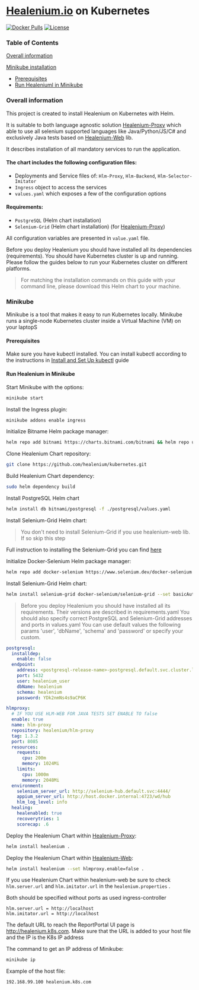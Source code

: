 # [Healenium.io](http://Healenium.io) on Kubernetes


[![Docker Pulls](https://img.shields.io/docker/pulls/healenium/hlm-backend.svg?maxAge=25920)](https://hub.docker.com/u/healenium)
[![License](https://img.shields.io/badge/license-Apache-brightgreen.svg)](https://www.apache.org/licenses/LICENSE-2.0)

### Table of Contents

[Overall information](#overall-information)

[Minikube installation](#minikube)
* [Prerequisites](#prerequisites)
* [Run Healeniuml in Minikube](#run-healenium-in-minikube)

### Overall information

This project is created to install Healenium on Kubernetes with Helm.

It is suitable to both language agnostic solution [Healenium-Proxy](https://github.com/healenium/healenium) which able to use all selenium supported languages like Java/Python/JS/C# and exclusively Java tests based on [Healenium-Web](https://github.com/healenium/healenium-web) lib.

It describes installation of all mandatory services to run the application.


#### The chart includes the following configuration files:

-  Deployments and Service files of: `Hlm-Proxy`, `Hlm-Backend`, `Hlm-Selector-Imitator`
- `Ingress` object to access the services
- `values.yaml` which exposes a few of the configuration options

#### Requirements:
- `PostgreSQL` (Helm chart installation)
- `Selenium-Grid` (Helm chart installation) (for [Healenium-Proxy](https://github.com/healenium/healenium))

All configuration variables are presented in `value.yaml` file.

Before you deploy Healenium you should have installed all its dependencies (requirements).
You should have Kubernetes cluster is up and running. Please follow the guides below to run your Kubernetes cluster on different platforms.

> For matching the installation commands on this guide with your command line, please download this Helm chart to your machine.

### Minikube

Minikube is a tool that makes it easy to run Kubernetes locally. Minikube runs a single-node Kubernetes cluster inside a Virtual Machine (VM) on your laptopS

#### Prerequisites

Make sure you have kubectl installed. You can install kubectl according to the instructions in [Install and Set Up kubectl](https://kubernetes.io/docs/tasks/tools/install-kubectl/#install-kubectl-on-linux) guide

#### Run Healenium in Minikube

Start Minikube with the options:
```sh
minikube start
```

Install the Ingress plugin:
```sh
minikube addons enable ingress
```

Initialize Bitname Helm package manager:
```sh
helm repo add bitnami https://charts.bitnami.com/bitnami && helm repo update
```
Clone Healenium Chart repository:
```sh
git clone https://github.com/healenium/kubernetes.git
```

Build Healenium Chart dependency:
```sh
sudo helm dependency build
```

Install PostgreSQL Helm chart
```sh
helm install db bitnami/postgresql -f ./postgresql/values.yaml
```

Install Selenium-Grid Helm chart:
>You don't need to install Selenium-Grid if you use healenium-web lib. If so skip this step

Full instruction to installing the Selenium-Grid you can find [here](https://github.com/SeleniumHQ/docker-selenium/tree/trunk/charts/selenium-grid)  

Initialize Docker-Selenium Helm package manager:
```sh
helm repo add docker-selenium https://www.selenium.dev/docker-selenium && helm repo update
```

Install Selenium-Grid Helm chart: 
```sh
helm install selenium-grid docker-selenium/selenium-grid --set basicAuth.enabled=false
```
> Before you deploy Healenium you should have installed all its requirements. Their versions are described in requirements.yaml
> You should also specify correct PostgreSQL and Selenium-Grid addresses and ports in values.yaml
> You can use default values the following params 'user', 'dbName', 'schema' and 'password' or specify your custom.

```yaml
postgresql:
  installdep:
    enable: false
  endpoint:
    address: <postgresql-release-name>-postgresql.default.svc.cluster.local
    port: 5432
    user: healenium_user
    dbName: healenium
    schema: healenium
    password: YDk2nmNs4s9aCP6K

hlmproxy:
  # IF YOU USE HLM-WEB FOR JAVA TESTS SET ENABLE TO false
  enable: true
  name: hlm-proxy
  repository: healenium/hlm-proxy
  tag: 1.3.2
  port: 8085
  resources:
    requests:
      cpu: 200m
      memory: 1024Mi
    limits:
      cpu: 1000m
      memory: 2048Mi
  environment:
    selenium_server_url: http://selenium-hub.default.svc:4444/
    appium_server_url: http://host.docker.internal:4723/wd/hub
    hlm_log_level: info
  healing:
    healenabled: true
    recoverytries: 1
    scorecap: .6
```

Deploy the Healenium Chart within [Healenium-Proxy](https://github.com/healenium/healenium):
```sh
helm install healenium .
```

Deploy the Healenium Chart within [Healenium-Web](https://github.com/healenium/healenium-web):
```sh
helm install healenium --set hlmproxy.enable=false .
```

If you use Healenium Chart within healenium-web be sure to check `hlm.server.url` and `hlm.imitator.url` in the `healenium.properties` . 

Both should be specified without ports as used ingress-controller
```properties
hlm.server.url = http://localhost
hlm.imitator.url = http://localhost
```

The default URL to reach the ReportPortal UI page is http://healenium.k8s.com.
Make sure that the URL is added to your host file and the IP is the K8s IP address

The command to get an IP address of Minikube:
```sh
minikube ip
```
Example of the host file:
```sh
192.168.99.100 healenium.k8s.com
```


 
